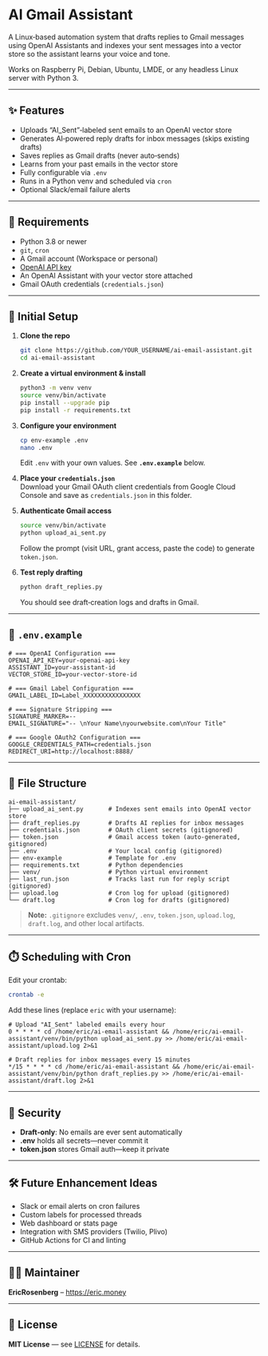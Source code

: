 # AI Gmail Assistant

A Linux‑based automation system that drafts replies to Gmail messages using OpenAI Assistants and indexes your sent messages into a vector store so the assistant learns your voice and tone.

Works on Raspberry Pi, Debian, Ubuntu, LMDE, or any headless Linux server with Python 3.

---

## ✨ Features

- Uploads “AI_Sent”‑labeled sent emails to an OpenAI vector store  
- Generates AI‑powered reply drafts for inbox messages (skips existing drafts)  
- Saves replies as Gmail drafts (never auto‑sends)  
- Learns from your past emails in the vector store  
- Fully configurable via `.env`  
- Runs in a Python venv and scheduled via `cron`  
- Optional Slack/email failure alerts  

---

## 🚀 Requirements

- Python 3.8 or newer  
- `git`, `cron`  
- A Gmail account (Workspace or personal)  
- [OpenAI API key](https://platform.openai.com/account/api-keys)  
- An OpenAI Assistant with your vector store attached  
- Gmail OAuth credentials (`credentials.json`)  

---

## 🔧 Initial Setup

1. **Clone the repo**  
   ```bash
   git clone https://github.com/YOUR_USERNAME/ai-email-assistant.git
   cd ai-email-assistant
   ```

2. **Create a virtual environment & install**  
   ```bash
   python3 -m venv venv
   source venv/bin/activate
   pip install --upgrade pip
   pip install -r requirements.txt
   ```

3. **Configure your environment**  
   ```bash
   cp env-example .env
   nano .env
   ```  
   Edit `.env` with your own values. See **`.env.example`** below.

4. **Place your `credentials.json`**  
   Download your Gmail OAuth client credentials from Google Cloud Console and save as `credentials.json` in this folder.

5. **Authenticate Gmail access**  
   ```bash
   source venv/bin/activate
   python upload_ai_sent.py
   ```  
   Follow the prompt (visit URL, grant access, paste the code) to generate `token.json`.

6. **Test reply drafting**  
   ```bash
   python draft_replies.py
   ```  
   You should see draft‑creation logs and drafts in Gmail.

---

## 📄 `.env.example`

```dotenv
# === OpenAI Configuration ===
OPENAI_API_KEY=your-openai-api-key
ASSISTANT_ID=your-assistant-id
VECTOR_STORE_ID=your-vector-store-id

# === Gmail Label Configuration ===
GMAIL_LABEL_ID=Label_XXXXXXXXXXXXXXXX

# === Signature Stripping ===
SIGNATURE_MARKER=--
EMAIL_SIGNATURE="-- \nYour Name\nyourwebsite.com\nYour Title"

# === Google OAuth2 Configuration ===
GOOGLE_CREDENTIALS_PATH=credentials.json
REDIRECT_URI=http://localhost:8888/
```

---

## 📂 File Structure

```
ai-email-assistant/
├── upload_ai_sent.py       # Indexes sent emails into OpenAI vector store
├── draft_replies.py        # Drafts AI replies for inbox messages
├── credentials.json        # OAuth client secrets (gitignored)
├── token.json              # Gmail access token (auto‑generated, gitignored)
├── .env                    # Your local config (gitignored)
├── env-example             # Template for .env
├── requirements.txt        # Python dependencies
├── venv/                   # Python virtual environment
├── last_run.json           # Tracks last run for reply script (gitignored)
├── upload.log              # Cron log for upload (gitignored)
└── draft.log               # Cron log for drafts (gitignored)
```

> **Note:** `.gitignore` excludes `venv/`, `.env`, `token.json`, `upload.log`, `draft.log`, and other local artifacts.

---

## ⏱️ Scheduling with Cron

Edit your crontab:

```bash
crontab -e
```

Add these lines (replace `eric` with your username):

```cron
# Upload "AI_Sent" labeled emails every hour
0 * * * * cd /home/eric/ai-email-assistant && /home/eric/ai-email-assistant/venv/bin/python upload_ai_sent.py >> /home/eric/ai-email-assistant/upload.log 2>&1

# Draft replies for inbox messages every 15 minutes
*/15 * * * * cd /home/eric/ai-email-assistant && /home/eric/ai-email-assistant/venv/bin/python draft_replies.py >> /home/eric/ai-email-assistant/draft.log 2>&1
```

---

## 🔐 Security

- **Draft‑only**: No emails are ever sent automatically  
- **.env** holds all secrets—never commit it  
- **token.json** stores Gmail auth—keep it private  

---

## 🛠 Future Enhancement Ideas

- Slack or email alerts on cron failures  
- Custom labels for processed threads  
- Web dashboard or stats page  
- Integration with SMS providers (Twilio, Plivo)  
- GitHub Actions for CI and linting  

---

## 🧑‍💻 Maintainer

**EricRosenberg** – https://eric.money

---

## 📄 License

**MIT License** — see [LICENSE](LICENSE) for details.
